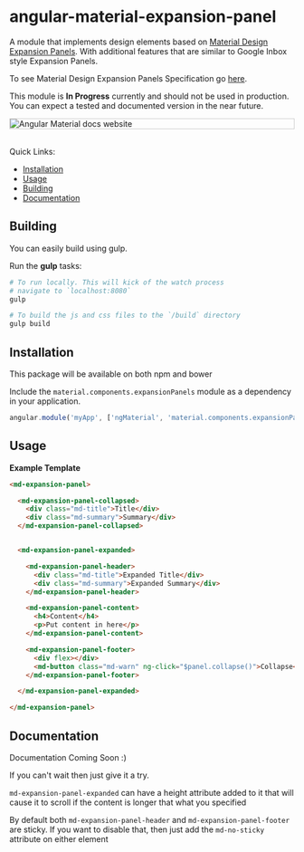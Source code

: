 # angular-material-expansion-panel

A module that implements design elements based on [Material Design](https://material.google.com) [Expansion Panels](https://material.google.com/components/expansion-panels.html). With additional features that are similar to Google Inbox style Expansion Panels.

To see Material Design Expansion Panels Specification go [here](https://material.google.com/components/expansion-panels.html).


This module is **In Progress** currently and should not be used in production. You can expect a tested and documented version in the near future.


<div style="border: 1px solid #ccc">
  <img src="https://cloud.githubusercontent.com/assets/11681147/16354667/4d9afefe-3a61-11e6-91a6-8f5addc40d0c.gif" alt="Angular Material docs website" style="display:block;">
</div>
<br />


Quick Links:
* [Installation](#installaton)
* [Usage](#usage)
* [Building](#building)
* [Documentation](#documentation)




## <a name="building"></a> Building

You can easily build using gulp.

Run the **gulp** tasks:

```bash
# To run locally. This will kick of the watch process
# navigate to `localhost:8080`
gulp

# To build the js and css files to the `/build` directory
gulp build
```



## <a name="installation"></a> Installation

This package will be available on both npm and bower

Include the `material.components.expansionPanels` module as a dependency in your application.

```javascript
angular.module('myApp', ['ngMaterial', 'material.components.expansionPanels']);
```





## <a name="usage"></a> Usage

**Example Template**

```html
<md-expansion-panel>

  <md-expansion-panel-collapsed>
    <div class="md-title">Title</div>
    <div class="md-summary">Summary</div>
  </md-expansion-panel-collapsed>


  <md-expansion-panel-expanded>

    <md-expansion-panel-header>
      <div class="md-title">Expanded Title</div>
      <div class="md-summary">Expanded Summary</div>
    </md-expansion-panel-header>

    <md-expansion-panel-content>
      <h4>Content</h4>
      <p>Put content in here</p>
    </md-expansion-panel-content>

    <md-expansion-panel-footer>
      <div flex></div>
      <md-button class="md-warn" ng-click="$panel.collapse()">Collapse</md-button>
    </md-expansion-panel-footer>

  </md-expansion-panel-expanded>

</md-expansion-panel>
```




## <a name="documentation"></a> Documentation

Documentation Coming Soon :)

If you can't wait then just give it a try.

`md-expansion-panel-expanded` can have a height attribute added to it that will cause it to scroll if the content is longer that what you specified

By default both `md-expansion-panel-header` and `md-expansion-panel-footer` are sticky. If you want to disable that, then just add the `md-no-sticky` attribute on either element

